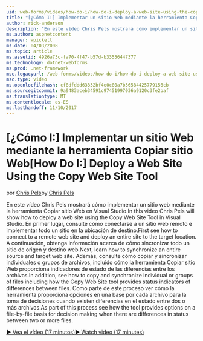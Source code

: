 ```yaml
---
uid: web-forms/videos/how-do-i/how-do-i-deploy-a-web-site-using-the-copy-web-site-tool
title: "[¿Cómo I:] Implementar un sitio Web mediante la herramienta Copiar sitio Web | Documentos de Microsoft"
author: rick-anderson
description: "En este vídeo Chris Pels mostrará cómo implementar un sitio web mediante la herramienta Copiar sitio Web en Visual Studio. Consulte en primer lugar cómo conectarse a un sitio web remoto y..."
ms.author: aspnetcontent
manager: wpickett
ms.date: 04/03/2008
ms.topic: article
ms.assetid: 4926a73c-fa70-4f47-b57d-b33556447377
ms.technology: dotnet-webforms
ms.prod: .net-framework
msc.legacyurl: /web-forms/videos/how-do-i/how-do-i-deploy-a-web-site-using-the-copy-web-site-tool
msc.type: video
ms.openlocfilehash: cf8dfddd63332bf4e0c80a7b36584425779156cb
ms.sourcegitcommit: 9a9483aceb34591c97451997036a9120c3fe2baf
ms.translationtype: MT
ms.contentlocale: es-ES
ms.lasthandoff: 11/10/2017
---
```

<a name="how-do-i-deploy-a-web-site-using-the-copy-web-site-tool"></a><span data-ttu-id="5f6c4-104">[¿Cómo I:] Implementar un sitio Web mediante la herramienta Copiar sitio Web</span><span class="sxs-lookup"><span data-stu-id="5f6c4-104">[How Do I:] Deploy a Web Site Using the Copy Web Site Tool</span></span>
====================
<span data-ttu-id="5f6c4-105">por [Chris Pels](https://twitter.com/chrispels)</span><span class="sxs-lookup"><span data-stu-id="5f6c4-105">by [Chris Pels](https://twitter.com/chrispels)</span></span>

<span data-ttu-id="5f6c4-106">En este vídeo Chris Pels mostrará cómo implementar un sitio web mediante la herramienta Copiar sitio Web en Visual Studio.</span><span class="sxs-lookup"><span data-stu-id="5f6c4-106">In this video Chris Pels will show how to deploy a web site using the Copy Web Site Tool in Visual Studio.</span></span> <span data-ttu-id="5f6c4-107">En primer lugar, consulte cómo conectarse a un sitio web remoto e implementar todo un sitio en la ubicación de destino.</span><span class="sxs-lookup"><span data-stu-id="5f6c4-107">First see how to connect to a remote web site and deploy an entire site to the target location.</span></span> <span data-ttu-id="5f6c4-108">A continuación, obtenga información acerca de cómo sincronizar todo un sitio de origen y destino web.</span><span class="sxs-lookup"><span data-stu-id="5f6c4-108">Next, learn how to synchronize an entire source and target web site.</span></span> <span data-ttu-id="5f6c4-109">Además, consulte cómo copiar y sincronizar individuales o grupos de archivos, incluido cómo la herramienta Copiar sitio Web proporciona indicadores de estado de las diferencias entre los archivos.</span><span class="sxs-lookup"><span data-stu-id="5f6c4-109">In addition, see how to copy and synchronize individual or groups of files including how the Copy Web Site tool provides status indicators of differences between files.</span></span> <span data-ttu-id="5f6c4-110">Como parte de este proceso ver cómo la herramienta proporciona opciones en una base por cada archivo para la toma de decisiones cuando existen diferencias en el estado entre dos o más archivos.</span><span class="sxs-lookup"><span data-stu-id="5f6c4-110">As part of this process see how the tool provides options on a file-by-file basis for decision making when there are differences in status between two or more files.</span></span>

[<span data-ttu-id="5f6c4-111">&#9654; Vea el vídeo (17 minutos)</span><span class="sxs-lookup"><span data-stu-id="5f6c4-111">&#9654; Watch video (17 minutes)</span></span>](https://channel9.msdn.com/Blogs/ASP-NET-Site-Videos/how-do-i-deploy-a-web-site-using-the-copy-web-site-tool)
